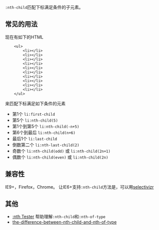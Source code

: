 `:nth-child`匹配下标满足条件的子元素。

## 常见的用法
现在有如下的HTML
```
	<ul>
		<li></li>
		<li></li>
		<li></li>
		<li></li>
		<li></li>
		<li></li>
		<li></li>
		<li></li>
		<li></li>
		<li></li>
	</ul>
```
来匹配下标满足如下条件的元素
* 第1个 `li:first-child`
* 第5个  `li:nth-child(5)`
* 第1个到第5个  `li:nth-child(-n+5)`
* 第6个到最后 `li:nth-child(n+6)`
* 最后1个 `li:last-child`
* 倒数第二个 `li:nth-last-child(2)`
* 奇数个 `li:nth-child(odd)` 或 `li:nth-child(2n+1)`
* 偶数个 `li:nth-child(even)` 或 `li:nth-child(2n)`

## 兼容性
IE9+，Firefox，Chrome。
让IE6+支持`:nth-child`方法是，可以用[selectivizr](http://selectivizr.com/)

## 其他
* [:nth Tester](http://css-tricks.com/examples/nth-child-tester/) 帮助理解`:nth-child`和`:nth-of-type`
* [the-difference-between-nth-child-and-nth-of-type](http://css-tricks.com/the-difference-between-nth-child-and-nth-of-type/)




